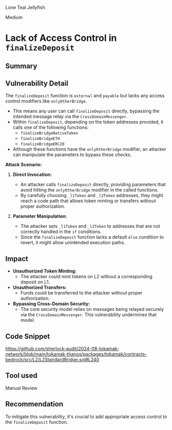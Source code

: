 Lone Teal Jellyfish

Medium

# Lack of Access Control in `finalizeDeposit`

## Summary

## Vulnerability Detail

The `finalizeDeposit` function is `external` and `payable` but lacks any access control modifiers like `onlyOtherBridge`.
- This means any user can call `finalizeDeposit` directly, bypassing the intended message relay via the `CrossDomainMessenger`.
- Within `finalizeDeposit`, depending on the token addresses provided, it calls one of the following functions:
  - `finalizeBridgeNativeToken`
  - `finalizeBridgeETH`
  - `finalizeBridgeERC20`
- Although these functions have the `onlyOtherBridge` modifier, an attacker can manipulate the parameters to bypass these checks.

**Attack Scenario:**

1. **Direct Invocation:**
   - An attacker calls `finalizeDeposit` directly, providing parameters that avoid hitting the `onlyOtherBridge` modifier in the called functions.
   - By carefully choosing `_l1Token` and `_l2Token` addresses, they might reach a code path that allows token minting or transfers without proper authorization.

2. **Parameter Manipulation:**
   - The attacker sets `_l1Token` and `_l2Token` to addresses that are not correctly handled in the `if` conditions.
   - Since the `finalizeDeposit` function lacks a default `else` condition to revert, it might allow unintended execution paths.

## Impact

- **Unauthorized Token Minting:**
  - The attacker could mint tokens on L2 without a corresponding deposit on L1.
- **Unauthorized Transfers:**
  - Funds could be transferred to the attacker without proper authorization.
- **Bypassing Cross-Domain Security:**
  - The core security model relies on messages being relayed securely via the `CrossDomainMessenger`. This vulnerability undermines that model.

## Code Snippet

https://github.com/sherlock-audit/2024-08-tokamak-network/blob/main/tokamak-thanos/packages/tokamak/contracts-bedrock/src/L2/L2StandardBridge.sol#L240
## Tool used

Manual Review

## Recommendation
To mitigate this vulnerability, it's crucial to add appropriate access control to the `finalizeDeposit` function.